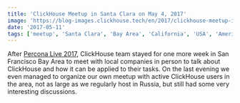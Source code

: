 ```yaml
---
title: 'ClickHouse Meetup in Santa Clara on May 4, 2017'
image: 'https://blog-images.clickhouse.tech/en/2017/clickhouse-meetup-in-santa-clara-may-4-2017/main.jpg'
date: '2017-05-11'
tags: ['meetup', 'Santa Clara', 'Bay Area', 'California', 'USA', 'America', 'events']
---
```


After [Percona Live 2017](clickhouse-at-percona-live-2017.md), ClickHouse team stayed for one more week in San Francisco Bay Area to meet with local companies in person to talk about ClickHouse and how it can be applied to their tasks. On the last evening we even managed to organize our own meetup with active ClickHouse users in the area, not as large as we regularly host in Russia, but still had some very interesting discussions.
